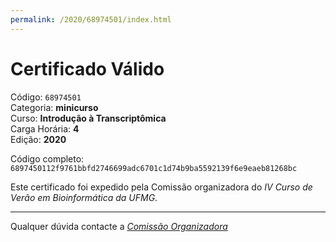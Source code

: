 ```yaml
---
permalink: /2020/68974501/index.html
---
```


# Certificado Válido

Código: `68974501`<br>
Categoria: **minicurso**<br>
Curso: **Introdução à Transcriptômica**<br>
Carga Horária: **4**<br>
Edição: **2020**<br>


Código completo: `6897450112f9761bbfd2746699adc6701c1d74b9ba5592139f6e9eaeb81268bc`


Este certificado foi expedido pela Comissão organizadora do *IV Curso de Verão em Bioinformática da UFMG*.

----

Qualquer dúvida contacte a [_Comissão Organizadora_](<mailto:cursobioinfoufmg@gmail.com$subject=[Certificados]>)

